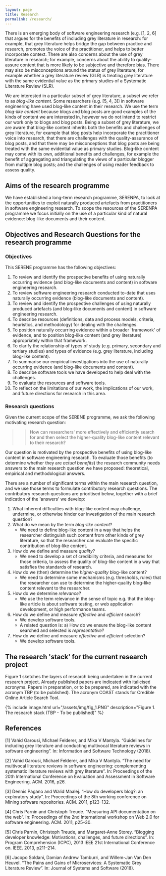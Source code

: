 ```yaml
---
layout: page
title: Research
permalink: /research/
---
```


There is an emerging body of software engineering research (e.g. [1, 2, 6] that argues for the benefits of including grey literature in research: for example, that grey literature helps bridge the gap between practice and research, promotes the voice of the practitioner, and helps to better incorporate context. There are also concerns about the use of grey literature in research; for example, concerns about the ability to quality-assure content that is more likely to be subjective and therefore bias. There may also be misconceptions around the status of grey literature, for example whether a grey literature review (GLR) is treating grey literature with the same evidential value as the primary studies of a Systematic Literature Review (SLR).

We are interested in a particular subset of grey literature, a subset we refer to as *blog-like content*. Some researchers (e.g. [5, 4, 3]) in software engineering have used blog-like content in their research. We use the term *blog-like content* because blogs and blog posts are good examples of the kinds of content we are interested in, however we do not intend to restrict our work only to blogs and blog posts. Being a subset of grey literature, we are aware that blog-like content inherits both the benefits and challenges of grey literature, for example that blog posts help incorporate the practitioner voice into research, that there are challenges with the quality-assurance of blog posts, and that there may be misconceptions that blog posts are being treated with the same evidential value as primary studies. Blog-like content may come with its own, additional benefits and challenges, for example the benefit of aggregating and triangulating the views of a particular blogger from multiple blog posts; and the challenges of using reader feedback to assess quality.

## Aims of the research programme
We have established a long-term research programme, SERENPA, to look at the opportunities to exploit naturally produced artefacts from practitioners in software engineering research. To scope the resources of the SERENPA programme we focus initially on the use of a particular kind of natural evidence: blog-like documents and their content.

## Objectives and Research Questions for the research programme

### Objectives
This SERENE programme has the following objectives:
1. To review and identify the prospective benefits of using naturally occurring evidence  (and blog-like documents and content) in software engineering research.
2. To review software engineering research conducted to-date that uses naturally occurring evidence (blog-like documents and content).
3. To review and identify the prospective challenges of using naturally produced artefacts (and blog-like documents and content) in software engineering research.
4. To describe resources (definitions, data and process models, criteria, heuristics, and methodology) for dealing with the challenges.
5. To position naturally occurring evidence within a broader 'framework' of evidence, and to position blog-like content (and grey literature) appropriately within that framework.
6. To clarify the relationship of types of study (e.g. primary, secondary and tertiary studies) and types of evidence (e.g. grey literature, including blog-like content).
7. To summarise our empirical investigations into the use of naturally occurring evidence (and blog-like documents and content).
8. To describe software tools we have developed to help deal with the challenges.
9. To evaluate the resources and software tools.
10. To reflect on the limitations of our work, the implications of our work, and future directions for research in this area.

### Research questions
Given the current scope of the SERENE programme, we ask the following motivating research question:

>> How can researchers' more effectively and efficiently search for and then select the higher-quality blog-like content relevant to their research?

Our question is motivated by the prospective benefits of using blog-like content in software engineering research. To evaluate those benefits (to determine whether they are *actual benefits*) the research community needs answers to the main research question we have proposed: theoretical, empirical and methodological answers.

There are a number of significant terms within the main research question, and we use those terms to formulate contributory research questions. The contributory research questions are prioritised below, together with a brief indication of the 'answers' we develop:

1. What inherent difficulties with blog-like content may challenge, undermine, or otherwise hinder our investigation of the main research question?
2. What do we mean by the term *blog-like content*?
    * We need to define blog-like content in a way that helps the researcher  distinguish such content from other kinds of grey literature, so that the researcher can evaluate the specific contribution of blog-like content.
3. How do we define and measure *quality*?
    * We need to develop a set of credibility criteria, and measures for those criteria, to assess the quality of blog-like content in a way that satisfies the standards of research.
4. How do we (then) determine the *higher-quality* blog-like content?
    * We need to determine some mechanisms (e.g. thresholds, rules) that the researcher can use to determine the higher-quality blog-like content relevant to the researcher.
5. How do we determine *relevance*?
    * We use the term relevance in the sense of topic e.g. that the blog-like article is about software testing, or web application development, or high performance teams.
6. How do we define and measure *effective* and *efficient* search?
    * We develop software tools.
    * A related question is:
      a) How do we ensure the blog-like content searched and selected is *representative*?
7. How do we define and measure *effective* and *efficient* selection?
    * We develop software tools.

## The research 'stack' for the current research project
Figure 1 sketches the layers of research being undertaken in the current research project. Already published papers are indicated with italicised acronyms. Papers in preparation, or to be prepared, are indicated with the acronym TBP (to be published). The acronym COAST stands for Credible Online Article Search Tool.

{% include image.html url="/assets/img/fig_1.PNG" description="Figure 1. The research stack (TBP - To be published)" %}

## References
[1] Vahid Garousi, Michael Felderer, and Mika V Mantyla. “Guidelines for including grey literature and conducting multivocal literature reviews in software engineering”. In: Information and Software Technology (2018).

[2] Vahid Garousi, Michael Felderer, and Mika V Mantyla. “The need for multivocal literature reviews in software engineering: complementing systematic literature reviews with grey literature”. In: Proceedings of the 20th International Conference on Evaluation and Assessment in Software Engineering. ACM. 2016, p26.

[3] Dennis Pagano and Walid Maalej. “How do developers blog?: an exploratory study”. In: Proceedings of the 8th working conference on Mining software repositories. ACM. 2011, p123–132.

[4] Chris Parnin and Christoph Treude. “Measuring API documentation on the web”. In: Proceedings of the 2nd International workshop on Web 2.0 for software engineering. ACM. 2011, p25–30.

[5] Chris Parnin, Christoph Treude, and Margaret-Anne Storey. “Blogging developer knowledge: Motivations, challenges, and future directions”. In: Program Comprehension (ICPC), 2013 IEEE 21st International Conference on. IEEE. 2013, p211–214.

[6] Jacopo Soldani, Damian Andrew Tamburri, and Willem-Jan Van Den Heuvel. “The Pains and Gains of Microservices: A Systematic Grey Literature Review”. In: Journal of Systems and Software (2018).


<!--



\section{Anticipated contributions of the research programme}
Given the current scope of the SERENE programme, the main contributions of the SERENCE research programme are anticipated to be (in the nearer--term):
\begin{enumerate}
    \item The development of various conceptual resources, such as definitions, data models and process models;
    \item The review and summary of challenges to the use of blog--like in research.
    \item The development and evaluation of a set of credibility criteria to be used to assess the quality of blog--like content;
    \item The development and evaluation of a set of heuristics for search and selection;
    \item The development and evaluation of software tools to assist with search and selection;
    \item The development and evaluation of a guidelines and methodology for using blog--like content in research, such as the case--survey methodology for blog--like content \cite{rainerASWEC2018}, and the Arguments, eXplanations and Evidence (AXE) methodology \cite{rainer2017using};
\end{enumerate}
 -->




<!-- This is the base Jekyll theme. You can find out more info about customizing your Jekyll theme, as well as basic Jekyll usage documentation at [jekyllrb.com](https://jekyllrb.com/)

You can find the source code for Minima at GitHub:
[jekyll][jekyll-organization] /
[minima](https://github.com/jekyll/minima)

You can find the source code for Jekyll at GitHub:
[jekyll][jekyll-organization] /
[jekyll](https://github.com/jekyll/jekyll)


[jekyll-organization]: https://github.com/jekyll -->
